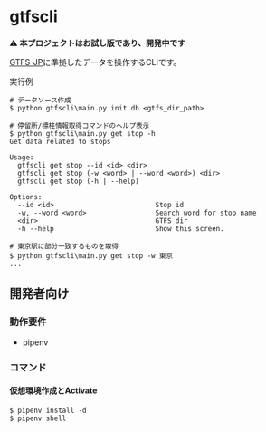 # gtfscli

**⚠ 本プロジェクトはお試し版であり、開発中です**

[GTFS-JP]に準拠したデータを操作するCLIです。

[GTFS-JP]: https://www.gtfs.jp/developpers-guide/format-reference.html

実行例

```
# データソース作成
$ python gtfscli\main.py init db <gtfs_dir_path>

# 停留所/標柱情報取得コマンドのヘルプ表示
$ python gtfscli\main.py get stop -h
Get data related to stops

Usage:
  gtfscli get stop --id <id> <dir>
  gtfscli get stop (-w <word> | --word <word>) <dir>
  gtfscli get stop (-h | --help)

Options:
  --id <id>                         Stop id
  -w, --word <word>                 Search word for stop name
  <dir>                             GTFS dir
  -h --help                         Show this screen.

# 東京駅に部分一致するものを取得
$ python gtfscli\main.py get stop -w 東京
...
```


## 開発者向け

### 動作要件

* pipenv

### コマンド

#### 仮想環境作成とActivate

```
$ pipenv install -d
$ pipenv shell
```
